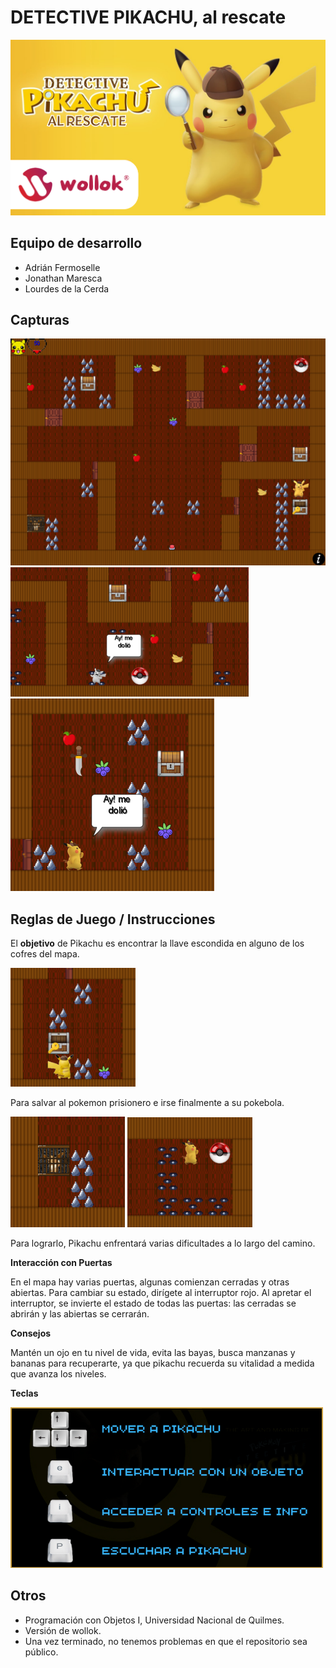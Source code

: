# DETECTIVE PIKACHU, al rescate

![Portada](https://github.com/obj1unq/2024s1-tp-grupal-juego-equipo-5/blob/master/assets/readme-titulo.png)

## Equipo de desarrollo

- Adrián Fermoselle
- Jonathan Maresca
- Lourdes de la Cerda

## Capturas

![Portada](https://github.com/obj1unq/2024s1-tp-grupal-juego-equipo-5/blob/master/assets/readme-captura1.png)
![Portada](https://github.com/obj1unq/2024s1-tp-grupal-juego-equipo-5/blob/master/assets/readme-captura2.png)
![Portada](https://github.com/obj1unq/2024s1-tp-grupal-juego-equipo-5/blob/master/assets/readme-captura6.png)

## Reglas de Juego / Instrucciones

El **objetivo** de Pikachu es encontrar la llave escondida en alguno de los cofres del mapa.

![Portada](https://github.com/obj1unq/2024s1-tp-grupal-juego-equipo-5/blob/master/assets/readme-captura3.png)

Para salvar al pokemon prisionero e irse finalmente a su pokebola.

![Portada](https://github.com/obj1unq/2024s1-tp-grupal-juego-equipo-5/blob/master/assets/readme-captura4.png)
![Portada](https://github.com/obj1unq/2024s1-tp-grupal-juego-equipo-5/blob/master/assets/readme-captura5.png)

Para lograrlo, Pikachu enfrentará varias dificultades a lo largo del camino.

**Interacción con Puertas**

En el mapa hay varias puertas, algunas comienzan cerradas y otras abiertas. Para cambiar su estado, dirígete al interruptor rojo. Al apretar el interruptor, se invierte el estado de todas las puertas: las cerradas se abrirán y las abiertas se cerrarán.

**Consejos**

Mantén un ojo en tu nivel de vida, evita las bayas, busca manzanas y bananas para recuperarte, ya que pikachu recuerda su vitalidad a medida que avanza los niveles.

**Teclas**

![Portada](https://github.com/obj1unq/2024s1-tp-grupal-juego-equipo-5/blob/master/assets/readme-teclas.png)

## Otros

- Programación con Objetos I, Universidad Nacional de Quilmes.
- Versión de wollok.
- Una vez terminado, no tenemos problemas en que el repositorio sea público.
